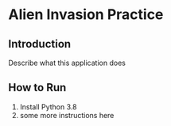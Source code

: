 # Alien Invasion Practice

## Introduction
Describe what this application does

## How to Run
1. Install Python 3.8
1. some more instructions here 